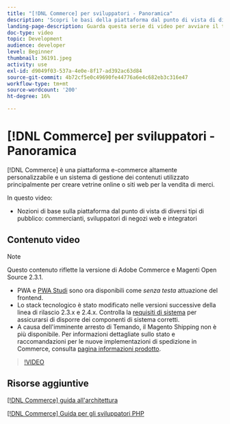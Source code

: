 ```yaml
---
title: "[!DNL Commerce] per sviluppatori - Panoramica"
description: 'Scopri le basi della piattaforma dal punto di vista di diversi tipi di pubblico: commercianti, sviluppatori di negozi web e integratori.'
landing-page-description: Guarda questa serie di video per avviare il tuo progetto di sviluppo back-end per Commerce.
doc-type: video
topic: Development
audience: developer
level: Beginner
thumbnail: 36191.jpeg
activity: use
exl-id: d9049f03-537a-4e0e-8f17-ad392ac63d84
source-git-commit: 4b72cf5e0c49690fe44776a6e4c682eb3c316e47
workflow-type: tm+mt
source-wordcount: '200'
ht-degree: 16%

---
```


# [!DNL Commerce] per sviluppatori - Panoramica

[!DNL Commerce] è una piattaforma e-commerce altamente personalizzabile e un sistema di gestione dei contenuti utilizzato principalmente per creare vetrine online o siti web per la vendita di merci.

In questo video:

- Nozioni di base sulla piattaforma dal punto di vista di diversi tipi di pubblico: commercianti, sviluppatori di negozi web e integratori

## Contenuto video

>[!NOTE]
>
>Questo contenuto riflette la versione di Adobe Commerce e Magenti Open Source 2.3.1.
>
>- PWA e [PWA Studi](https://developer.adobe.com/commerce/pwa-studio/) sono ora disponibili come _senza testa_ attuazione del frontend.
>- Lo stack tecnologico è stato modificato nelle versioni successive della linea di rilascio 2.3.x e 2.4.x. Controlla la [requisiti di sistema](https://devdocs.magento.com/guides/v2.4/install-gde/system-requirements.html) per assicurarsi di disporre dei componenti di sistema corretti.
>- A causa dell&#39;imminente arresto di Temando, il Magento Shipping non è più disponibile. Per informazioni dettagliate sullo stato e raccomandazioni per le nuove implementazioni di spedizione in Commerce, consulta [pagina informazioni prodotto](https://magento.com/shipping).



>[!VIDEO](https://video.tv.adobe.com/v/36191?quality=12&learn=on)

## Risorse aggiuntive

[[!DNL Commerce] guida all&#39;architettura](https://devdocs.magento.com/guides/v2.4/architecture/bk-architecture.html)

[[!DNL Commerce] Guida per gli sviluppatori PHP](https://devdocs.magento.com/guides/v2.4/extension-dev-guide/bk-extension-dev-guide.html)
